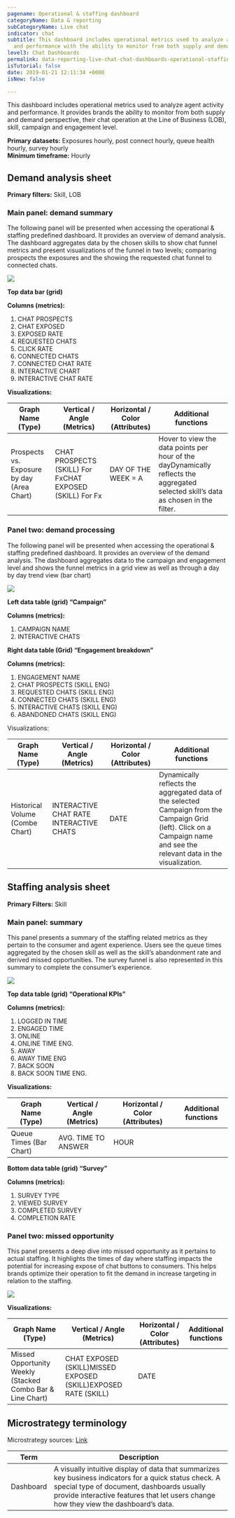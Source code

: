 ```yaml
---
pagename: Operational & staffing dashboard
categoryName: Data & reporting
subCategoryName: Live chat
indicator: chat
subtitle: This dashboard includes operational metrics used to analyze agent activity
  and performance with the ability to monitor from both supply and demand perspectives
level3: Chat Dashboards
permalink: data-reporting-live-chat-chat-dashboards-operational-staffing-dashboard.html
isTutorial: false
date: 2019-01-21 12:11:34 +0000
isNew: false

---
```

This dashboard includes operational metrics used to analyze agent activity and performance. It provides brands the ability to monitor from both supply and demand perspective, their chat operation at the Line of Business (LOB), skill, campaign and engagement level.

**Primary datasets:** Exposures hourly, post connect hourly, queue health hourly, survey hourly  
**Minimum timeframe:** Hourly

## Demand analysis sheet

**Primary filters:** Skill, LOB

### Main panel: demand summary

The following panel will be presented when accessing the operational & staffing predefined dashboard. It provides an overview of demand analysis. The dashboard aggregates data by the chosen skills to show chat funnel metrics and present visualizations of the funnel in two levels; comparing prospects the exposures and the showing the requested chat funnel to connected chats.

![](/img/operational-staffing-dashboard1.png)

**Top data bar (grid)**

**Columns (metrics):**

1. CHAT PROSPECTS
2. CHAT EXPOSED
3. EXPOSED RATE
4. REQUESTED CHATS
5. CLICK RATE
6. CONNECTED CHATS
7. CONNECTED CHAT RATE
8. INTERACTIVE CHART
9. INTERACTIVE CHAT RATE

**Visualizations:**

| Graph Name (Type) | Vertical / Angle (Metrics) | Horizontal / Color (Attributes) | Additional functions |
| --- | --- | --- | --- |
| Prospects vs. Exposure by day (Area Chart) | CHAT PROSPECTS (SKILL) For FxCHAT EXPOSED (SKILL) For Fx | DAY OF THE WEEK = A | Hover to view the data points per hour of the dayDynamically reflects the aggregated selected skill’s data as chosen in the filter. |

### Panel two: demand processing

The following panel will be presented when accessing the operational & staffing predefined dashboard. It provides an overview of the demand analysis. The dashboard aggregates data to the campaign and engagement level and shows the funnel metrics in a grid view as well as through a day by day trend view (bar chart)

![](/img/operational-staffing-dashboard2.png)

**Left data table (grid) “Campaign”**

**Columns (metrics):**

1. CAMPAIGN NAME
2. INTERACTIVE CHATS

**Right data table (Grid) “Engagement breakdown”**

**Columns (metrics):**

1. ENGAGEMENT NAME
2. CHAT PROSPECTS (SKILL ENG)
3. REQUESTED CHATS (SKILL ENG)
4. CONNECTED CHATS (SKILL ENG)
5. INTERACTIVE CHATS (SKILL ENG)
6. ABANDONED CHATS (SKILL ENG)

Visualizations:

| Graph Name (Type) | Vertical / Angle (Metrics) | Horizontal / Color (Attributes) | Additional functions |
| --- | --- | --- | --- |
| Historical Volume (Combe Chart) | INTERACTIVE CHAT RATE INTERACTIVE CHATS | DATE | Dynamically reflects the aggregated data of the selected Campaign from the Campaign Grid (left). Click on a Campaign name and see the relevant data in the visualization. |

## Staffing analysis sheet

**Primary Filters:** Skill

### Main panel: summary

This panel presents a summary of the staffing related metrics as they pertain to the consumer and agent experience. Users see the queue times aggregated by the chosen skill as well as the skill’s abandonment rate and derived missed opportunities. The survey funnel is also represented in this summary to complete the consumer’s experience.

![](/img/operational-staffing-dashboard3.png)

**Top data table (grid) “Operational KPIs”**

**Columns (metrics):**

1. LOGGED IN TIME
2. ENGAGED TIME
3. ONLINE
4. ONLINE TIME ENG.
5. AWAY
6. AWAY TIME ENG
7. BACK SOON
8. BACK SOON TIME ENG.

**Visualizations:**

| Graph Name (Type) | Vertical / Angle (Metrics) | Horizontal / Color (Attributes) | Additional functions |
| --- | --- | --- | --- |
| Queue Times (Bar Chart) | AVG. TIME TO ANSWER | HOUR |  |

**Bottom data table (grid) “Survey”**

**Columns (metrics):**

1. SURVEY TYPE
2. VIEWED SURVEY
3. COMPLETED SURVEY
4. COMPLETION RATE

### Panel two: missed opportunity

This panel presents a deep dive into missed opportunity as it pertains to actual staffing. It highlights the times of day where staffing impacts the potential for increasing expose of chat buttons to consumers. This helps brands optimize their operation to fit the demand in increase targeting in relation to the staffing.

![](/img/operational-staffing-dashboard4.png)

**Visualizations:**

| Graph Name (Type) | Vertical / Angle (Metrics) | Horizontal / Color (Attributes) | Additional functions |
| --- | --- | --- | --- |
| Missed Opportunity Weekly (Stacked Combo Bar & Line Chart) | CHAT EXPOSED (SKILL)MISSED EXPOSED (SKILL)EXPOSED RATE (SKILL) | DATE |  |

## Microstrategy terminology

Microstrategy sources: [Link ](http://www2.microstrategy.com/producthelp/10.2/MobileServer/WebHelp/Lang_1033/Content/MobileDesignAndAdmin/Glossary.htm)

| Term | Description |
| --- | --- |
| Dashboard | A visually intuitive display of data that summarizes key business indicators for a quick status check. A special type of document, dashboards usually provide interactive features that let users change how they view the dashboard’s data. |
